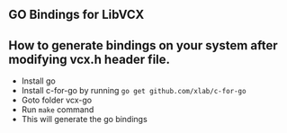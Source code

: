 ## GO Bindings for LibVCX

## How to generate bindings on your system after modifying vcx.h header file.
- Install go 
- Install c-for-go by running `go get github.com/xlab/c-for-go`
- Goto folder vcx-go
- Run `make` command
- This will generate the go bindings